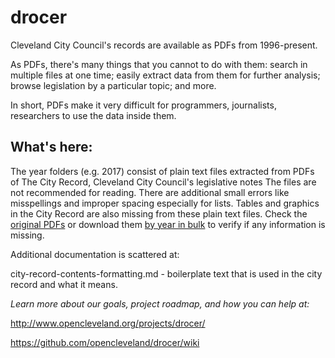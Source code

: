 # drocer

Cleveland City Council's records are available as PDFs from 1996-present. 

As PDFs, there's many things that you cannot to do with them: 
search in multiple files at one time; easily extract data from them for further analysis; browse legislation by a particular topic; and more. 

In short, PDFs make it very difficult for programmers, journalists, researchers to use the data inside them. 

## What's here: 

The year folders (e.g. 2017) consist of plain text files extracted from PDFs of The City Record, Cleveland City Council's legislative notes
The files are not recommended for reading. There are additional small errors like misspellings and improper spacing especially for lists. Tables and graphics in the City Record are also missing from these plain text files. 
Check the [original PDFs](http://clevelandcitycouncil.org/the-city-record/) or download them [by year in bulk](https://drive.google.com/folderview?id=0BzsFcr5qTHxEfmFUTzVNNWsxdjYzRmpDbTBHX3dyTUVkZWk3WlA5aVdKQ0tFZHVpckdfWEk&usp=drive_web) to verify if any information is missing. 

Additional documentation is scattered at: 

city-record-contents-formatting.md - boilerplate text that is used in the city record and what it means. 

*Learn more about our goals, project roadmap, and how you can help at:*

http://www.opencleveland.org/projects/drocer/

https://github.com/opencleveland/drocer/wiki


